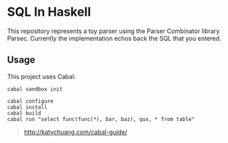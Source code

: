 # SQL In Haskell

This repository represents a toy parser using the Parser Combinator library Parsec.
Currently the implementation echos back the SQL that you entered.

## Usage

This project uses Cabal:

```
cabal sandbox init

cabal configure
cabal install
cabal build
cabal run "select func(func(*), bar, baz), qux, * from table"
```

> http://katychuang.com/cabal-guide/
